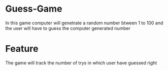 # Guess-Game
 In this game computer will genetrate a random number btween 1 to 100 and the user will have to guess the computer generated number

# Feature 
 The game will track the number of trys in which user have guessed right
